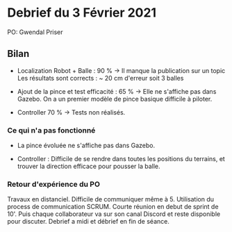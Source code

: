 # Debrief du 3 Février 2021

PO: Gwendal Priser

## Bilan

* Localization Robot + Balle : 90 % -> Il manque la publication sur un topic
Les résultats sont corrects : ~ 20 cm d'erreur soit 3 balles

* Ajout de la pince et test efficacité : 65 % -> Elle ne s'affiche pas dans Gazebo. On a un premier modèle de pince basique difficile à piloter.

* Controller 70 % -> Tests non réalisés.


### Ce qui n'a pas fonctionné

* La pince évoluée ne s'affiche pas dans Gazebo.

* Controller :  Difficile de se rendre dans toutes les positions du terrains, et trouver la direction efficace pour pousser la balle. 


### Retour d'expérience du PO

Travaux en distanciel. Difficile de communiquer même à 5.
Utilisation du process de communication SCRUM. Courte réunion en debut de sprint de 10'. Puis chaque collaborateur va sur son canal Discord et reste disponible pour discuter.
Debrief a midi et débrief en fin de séance. 

